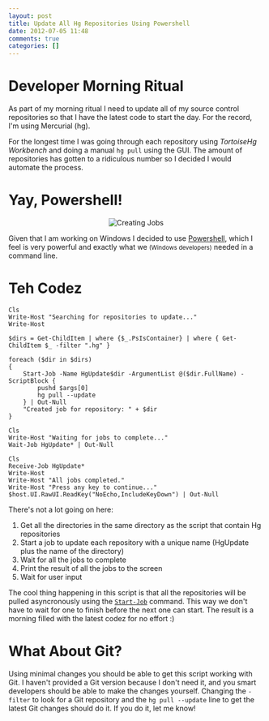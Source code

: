 ```yaml
---
layout: post
title: Update All Hg Repositories Using Powershell
date: 2012-07-05 11:48
comments: true
categories: []
---
```

<h1>Developer Morning Ritual</h1>

<p>As part of my morning ritual I need to update all of my source control repositories so that I have the latest code to start the day. For the record, I'm using Mercurial (hg).</p>

<p>For the longest time I was going through each repository using <em>TortoiseHg Workbench</em> and doing a manual <code>hg pull</code> using the GUI. The amount of repositories has gotten to a ridiculous number so I decided I would automate the process.</p>

<h1>Yay, Powershell!</h1>

<div style="text-align:center;">
  <img src="http://i.imgur.com/hxnBnl.png" alt="Creating Jobs" />
</div>

<p>Given that I am working on Windows I decided to use <a href="http://en.wikipedia.org/wiki/Windows_PowerShell">Powershell</a>, which I feel is very powerful and exactly what we <small>(Windows developers)</small> needed in a command line.</p>

<h1>Teh Codez</h1>

	Cls
	Write-Host "Searching for repositories to update..."
	Write-Host

	$dirs = Get-ChildItem | where {$_.PsIsContainer} | where { Get-ChildItem $_ -filter ".hg" } 

	foreach ($dir in $dirs)
	{
		Start-Job -Name HgUpdate$dir -ArgumentList @($dir.FullName) -ScriptBlock {
			pushd $args[0]
			hg pull --update
		} | Out-Null
		"Created job for repository: " + $dir
	}

	Cls
	Write-Host "Waiting for jobs to complete..."
	Wait-Job HgUpdate* | Out-Null

	Cls
	Receive-Job HgUpdate*
	Write-Host
	Write-Host "All jobs completed."
	Write-Host "Press any key to continue..."
	$host.UI.RawUI.ReadKey("NoEcho,IncludeKeyDown") | Out-Null

<p>There's not a lot going on here:</p>

<ol>
<li>Get all the directories in the same directory as the script that contain Hg repositories</li>
<li>Start a job to update each repository with a unique name (HgUpdate plus the name of the directory)</li>
<li>Wait for all the jobs to complete</li>
<li>Print the result of all the jobs to the screen</li>
<li>Wait for user input</li>
</ol>

<p>The cool thing happening in this script is that all the repositories will be pulled asyncronously using the <a href="http://technet.microsoft.com/en-us/library/hh849698.aspx"><code>Start-Job</code></a> command. This way we don't have to wait for one to finish before the next one can start. The result is a morning filled with the latest codez for no effort :)</p>

<h1>What About Git?</h1>

<p>Using minimal changes you should be able to get this script working with Git. I haven't provided a Git version because I don't need it, and you smart developers should be able to make the changes yourself. Changing the <code>-filter</code> to look for a Git repository and the <code>hg pull --update</code> line to get the latest Git changes should do it. If you do it, let me know!</p>

